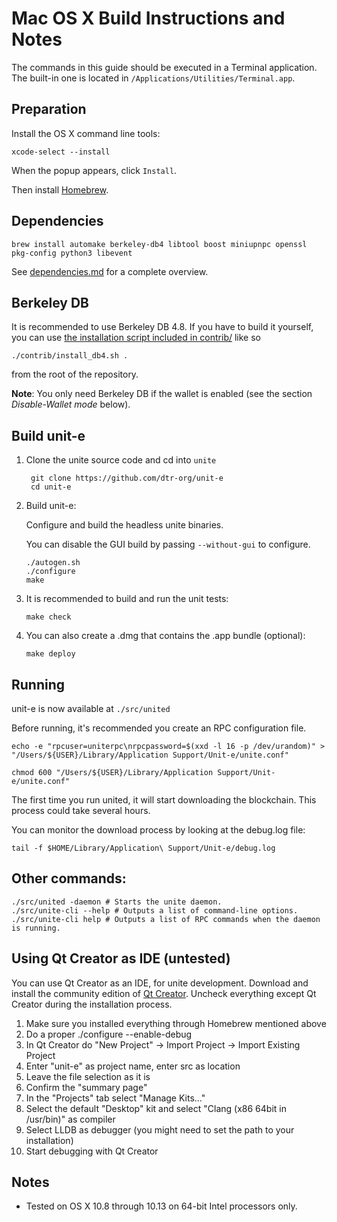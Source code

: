 Mac OS X Build Instructions and Notes
====================================
The commands in this guide should be executed in a Terminal application.
The built-in one is located in `/Applications/Utilities/Terminal.app`.

Preparation
-----------
Install the OS X command line tools:

`xcode-select --install`

When the popup appears, click `Install`.

Then install [Homebrew](https://brew.sh).

Dependencies
----------------------

    brew install automake berkeley-db4 libtool boost miniupnpc openssl pkg-config python3 libevent

See [dependencies.md](dependencies.md) for a complete overview.

Berkeley DB
-----------
It is recommended to use Berkeley DB 4.8. If you have to build it yourself,
you can use [the installation script included in contrib/](/contrib/install_db4.sh)
like so

```shell
./contrib/install_db4.sh .
```

from the root of the repository.

**Note**: You only need Berkeley DB if the wallet is enabled (see the section *Disable-Wallet mode* below).

Build unit-e
------------------------

1. Clone the unite source code and cd into `unite`

        git clone https://github.com/dtr-org/unit-e
        cd unit-e

2.  Build unit-e:

    Configure and build the headless unite binaries.

    You can disable the GUI build by passing `--without-gui` to configure.

        ./autogen.sh
        ./configure
        make

3.  It is recommended to build and run the unit tests:

        make check

4.  You can also create a .dmg that contains the .app bundle (optional):

        make deploy

Running
-------

unit-e is now available at `./src/united`

Before running, it's recommended you create an RPC configuration file.

    echo -e "rpcuser=uniterpc\nrpcpassword=$(xxd -l 16 -p /dev/urandom)" > "/Users/${USER}/Library/Application Support/Unit-e/unite.conf"

    chmod 600 "/Users/${USER}/Library/Application Support/Unit-e/unite.conf"

The first time you run united, it will start downloading the blockchain. This process could take several hours.

You can monitor the download process by looking at the debug.log file:

    tail -f $HOME/Library/Application\ Support/Unit-e/debug.log

Other commands:
-------

    ./src/united -daemon # Starts the unite daemon.
    ./src/unite-cli --help # Outputs a list of command-line options.
    ./src/unite-cli help # Outputs a list of RPC commands when the daemon is running.

Using Qt Creator as IDE (untested)
------------------------
You can use Qt Creator as an IDE, for unite development.
Download and install the community edition of [Qt Creator](https://www.qt.io/download/).
Uncheck everything except Qt Creator during the installation process.

1. Make sure you installed everything through Homebrew mentioned above
2. Do a proper ./configure --enable-debug
3. In Qt Creator do "New Project" -> Import Project -> Import Existing Project
4. Enter "unit-e" as project name, enter src as location
5. Leave the file selection as it is
6. Confirm the "summary page"
7. In the "Projects" tab select "Manage Kits..."
8. Select the default "Desktop" kit and select "Clang (x86 64bit in /usr/bin)" as compiler
9. Select LLDB as debugger (you might need to set the path to your installation)
10. Start debugging with Qt Creator

Notes
-----

* Tested on OS X 10.8 through 10.13 on 64-bit Intel processors only.
